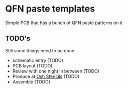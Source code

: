 # QFN paste templates
Simple PCB that has a bunch of QFN paste patterns on it
## TODO's
Still some things need to be done:
* schematic entry (TODO)
* PCB layout (TODO)
* Review with one night in between (TODO)
* Produce at [Osh Stencils](https://www.oshstencils.com/) (TODO)
* Assemble (TODO)

